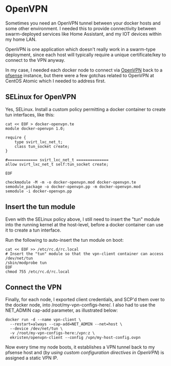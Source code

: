 # OpenVPN

Sometimes you need an OpenVPN tunnel between your docker hosts and some other environment. I needed this to provide connectivity between swarm-deployed services like Home Assistant, and my IOT devices within my home LAN.

OpenVPN is one application which doesn't really work in a swarm-type deployment, since each host will typically require a unique certificate/key to connect to the VPN anyway.

In my case, I needed each docker node to connect via [OpenVPN](http://www.openvpn.org) back to a [pfsense](http://www.pfsense.org) instance, but there were a few gotchas related to OpenVPN at CentOS Atomic which I needed to address first.

## SELinux for OpenVPN

Yes, SELinux. Install a custom policy permitting a docker container to create tun interfaces, like this:

````
cat << EOF > docker-openvpn.te
module docker-openvpn 1.0;

require {
	type svirt_lxc_net_t;
	class tun_socket create;
}

#============= svirt_lxc_net_t ==============
allow svirt_lxc_net_t self:tun_socket create;

EOF

checkmodule -M -m -o docker-openvpn.mod docker-openvpn.te
semodule_package -o docker-openvpn.pp -m docker-openvpn.mod
semodule -i docker-openvpn.pp
````

## Insert the tun module

Even with the SELinux policy above, I still need to insert the "tun" module into the running kernel at the host-level, before a docker container can use it to create a tun interface.

Run the following to auto-insert the tun module on boot:

````
cat << EOF >> /etc/rc.d/rc.local
# Insert the "tun" module so that the vpn-client container can access /dev/net/tun
/sbin/modprobe tun
EOF
chmod 755 /etc/rc.d/rc.local
````

## Connect the VPN

Finally, for each node, I exported client credentials, and SCP'd them over to the docker node, into /root/my-vpn-configs-here/. I also had to use the NET_ADMIN cap-add parameter, as illustrated below:

````
docker run -d --name vpn-client \
  --restart=always --cap-add=NET_ADMIN --net=host \
  --device /dev/net/tun \
  -v /root/my-vpn-configs-here:/vpn:z \
  ekristen/openvpn-client --config /vpn/my-host-config.ovpn
````

Now every time my node boots, it establishes a VPN tunnel back to my pfsense host and (_by using custom configuration directives in OpenVPN_) is assigned a static VPN IP.
